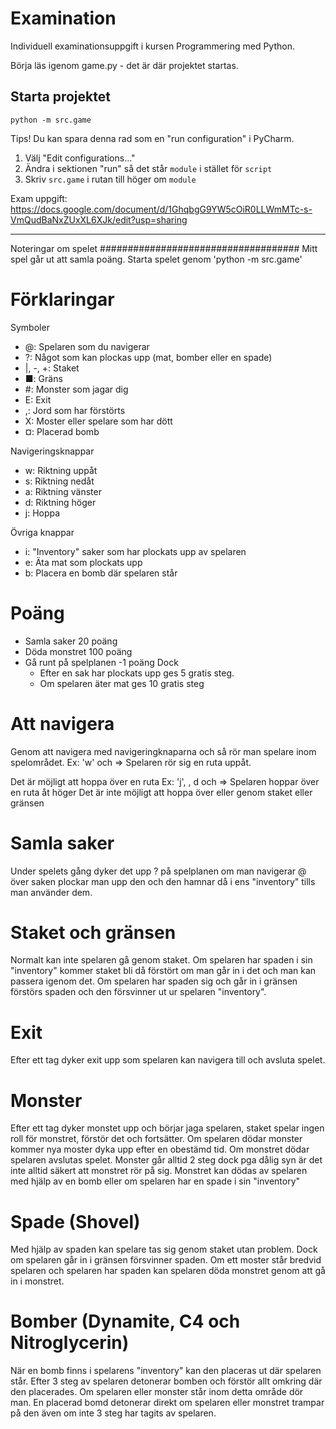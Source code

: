 # Examination

Individuell examinationsuppgift i kursen Programmering med Python.

Börja läs igenom game.py - det är där projektet startas.

## Starta projektet

```commandline
python -m src.game
```

Tips! Du kan spara denna rad som en "run configuration" i PyCharm.

1. Välj "Edit configurations..."
2. Ändra i sektionen "run" så det står `module` i stället för `script`
3. Skriv `src.game` i rutan till höger om `module`

Exam uppgift: https://docs.google.com/document/d/1GhqbgG9YW5cOiR0LLWmMTc-s-VmQudBaNxZUxXL6XJk/edit?usp=sharing

---

Noteringar om spelet
####################################
Mitt spel går ut att samla poäng.
Starta spelet genom 'python -m src.game'

# Förklaringar

Symboler

- @: Spelaren som du navigerar
- ?: Något som kan plockas upp (mat, bomber eller en spade)
- |, -, +: Staket
- ■: Gräns
- #: Monster som jagar dig
- E: Exit
- ,: Jord som har förstörts
- X: Moster eller spelare som har dött
- ¤: Placerad bomb

Navigeringsknappar

- w: Riktning uppåt
- s: Riktning nedåt
- a: Riktning vänster
- d: Riktning höger
- j: Hoppa

Övriga knappar

- i: "Inventory" saker som har plockats upp av spelaren
- e: Äta mat som plockats upp
- b: Placera en bomb där spelaren står

# Poäng

- Samla saker 20 poäng
- Döda monstret 100 poäng
- Gå runt på spelplanen -1 poäng
  Dock
  - Efter en sak har plockats upp ges 5 gratis steg.
  - Om spelaren äter mat ges 10 gratis steg

# Att navigera

Genom att navigera med navigeringknaparna och <enter> så rör man spelare inom spelområdet.
Ex: 'w' och <enter> => Spelaren rör sig en ruta uppåt.

Det är möjligt att hoppa över en ruta
Ex: 'j', <enter>, d och <enter> => Spelaren hoppar över en ruta åt höger
Det är inte möjligt att hoppa över eller genom staket eller gränsen

# Samla saker

Under spelets gång dyker det upp ? på spelplanen om man navigerar @ över saken plockar
man upp den och den hamnar då i ens "inventory" tills man använder dem.

# Staket och gränsen

Normalt kan inte spelaren gå genom staket. Om spelaren har spaden i sin "inventory"
kommer staket bli då förstört om man går in i det och man kan passera igenom det.
Om spelaren har spaden sig och går in i gränsen förstörs spaden och den försvinner
ut ur spelaren "inventory".

# Exit

Efter ett tag dyker exit upp som spelaren kan navigera till och avsluta spelet.

# Monster

Efter ett tag dyker monstet upp och börjar jaga spelaren, staket spelar ingen roll för
monstret, förstör det och fortsätter. Om spelaren dödar monster kommer nya moster dyka
upp efter en obestämd tid. Om monstret dödar spelaren avslutas spelet.
Monster går alltid 2 steg dock pga dålig syn är det inte alltid säkert att monstret
rör på sig.
Monstret kan dödas av spelaren med hjälp av en bomb eller om spelaren har en spade i
sin "inventory"

# Spade (Shovel)

Med hjälp av spaden kan spelare tas sig genom staket utan problem. Dock om spelaren går
in i gränsen försvinner spaden.
Om ett moster står bredvid spelaren och spelaren har spaden kan spelaren döda monstret
genom att gå in i monstret.

# Bomber (Dynamite, C4 och Nitroglycerin)

När en bomb finns i spelarens "inventory" kan den placeras ut där spelaren står. Efter
3 steg av spelaren detonerar bomben och förstör allt omkring där den placerades.
Om spelaren eller monster står inom detta område dör man. En placerad bomd detonerar
direkt om spelaren eller monstret trampar på den även om inte 3 steg har tagits av
spelaren.
